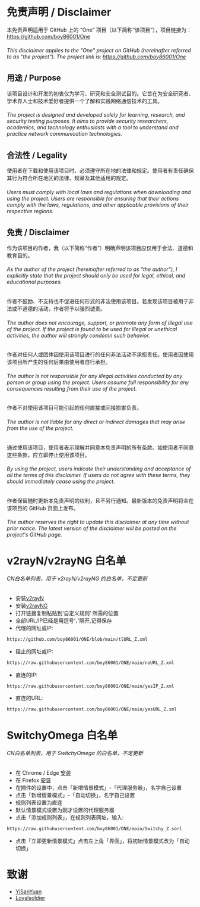 # 免责声明 / Disclaimer

本免责声明适用于 GitHub 上的 “One” 项目（以下简称“该项目”），项目链接为：https://github.com/boy86001/One  
###### This disclaimer applies to the "One" project on GitHub (hereinafter referred to as "the project"). The project link is: https://github.com/boy86001/One

## 用途 / Purpose

该项目设计和开发的初衷仅为学习、研究和安全测试目的。它旨在为安全研究者、学术界人士和技术爱好者提供一个了解和实践网络通信技术的工具。  
###### The project is designed and developed solely for learning, research, and security testing purposes. It aims to provide security researchers, academics, and technology enthusiasts with a tool to understand and practice network communication technologies.

## 合法性 / Legality

使用者在下载和使用该项目时，必须遵守所在地的法律和规定。使用者有责任确保其行为符合所在地区的法律、规章及其他适用的规定。  
###### Users must comply with local laws and regulations when downloading and using the project. Users are responsible for ensuring that their actions comply with the laws, regulations, and other applicable provisions of their respective regions.

## 免责 / Disclaimer

作为该项目的作者，我（以下简称“作者”）明确声明该项目应仅用于合法、道德和教育目的。  
###### As the author of the project (hereinafter referred to as "the author"), I explicitly state that the project should only be used for legal, ethical, and educational purposes.

作者不鼓励、不支持也不促进任何形式的非法使用该项目。若发现该项目被用于非法或不道德的活动，作者将予以强烈谴责。  
###### The author does not encourage, support, or promote any form of illegal use of the project. If the project is found to be used for illegal or unethical activities, the author will strongly condemn such behavior.

作者对任何人或团体因使用该项目进行的任何非法活动不承担责任。使用者因使用该项目所产生的任何后果由使用者自行承担。  
###### The author is not responsible for any illegal activities conducted by any person or group using the project. Users assume full responsibility for any consequences resulting from their use of the project.

作者不对使用该项目可能引起的任何直接或间接损害负责。  
###### The author is not liable for any direct or indirect damages that may arise from the use of the project.

通过使用该项目，使用者表示理解并同意本免责声明的所有条款。如使用者不同意这些条款，应立即停止使用该项目。  
###### By using the project, users indicate their understanding and acceptance of all the terms of this disclaimer. If users do not agree with these terms, they should immediately cease using the project.

作者保留随时更新本免责声明的权利，且不另行通知。最新版本的免责声明将会在该项目的 GitHub 页面上发布。  
###### The author reserves the right to update this disclaimer at any time without prior notice. The latest version of the disclaimer will be posted on the project's GitHub page.



# v2rayN/v2rayNG 白名单
######  CN白名单列表，用于 v2rayN/v2rayNG 的白名单，不定更新

- 安装[v2rayN](https://github.com/2dust/v2rayN)  
- 安装[v2rayNG](https://github.com/2dust/v2rayNG)
- 打开链接复制粘贴到‘自定义规则’ 所需的位置
- 全部URL/IP已经是用逗号‘，’隔开,记得保存
- 代理的网址或IP:
```bash
https://github.com/boy86001/ONE/blob/main/tlURL_Z.xml
```
- 阻止的网址或IP:
```bash
https://raw.githubusercontent.com/boy86001/ONE/main/noURL_Z.xml
```
- 直连的IP:
```bash
https://raw.githubusercontent.com/boy86001/ONE/main/yesIP_Z.xml
```
- 直连的URL:
```bash
https://raw.githubusercontent.com/boy86001/ONE/main/yesURL_Z.xml
```



# SwitchyOmega 白名单
###### CN白名单列表，用于 SwitchyOmega 的白名单，不定更新

- 在 Chrome / Edge  [安装](https://chrome.google.com/webstore/detail/proxy-switchyomega/padekgcemlokbadohgkifijomclgjgif) 
- 在  Firefox [安装](https://addons.mozilla.org/en-US/firefox/addon/switchyomega/) 
- 在插件的设置中，点击「新增情景模式」-「代理服务器」，名字自己设置
- 点击「新增情景模式」-「自动切换」，名字自己设置
- 规则列表设置为直连
- 默认情景模式设置为刚才设置的代理服务器
- 点击「添加规则列表」，在规则列表网址，输入:

```bash
https://raw.githubusercontent.com/boy86001/ONE/main/Switchy_Z.sorl
```
- 点击「立即更新情景模式」点击左上角「界面」，将初始情景模式改为「自动切换」



# 致谢
- [YiSanYuan](https://github.com/boy86001) 
- [Loyalsoldier](https://github.com/Loyalsoldier/geoip)
